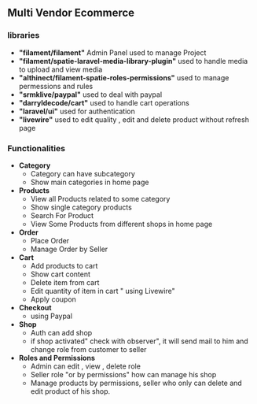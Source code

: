 
## Multi Vendor Ecommerce

### libraries
- **"filament/filament"** Admin Panel used to manage Project
- **"filament/spatie-laravel-media-library-plugin"** used to handle media to upload and view media
- **"althinect/filament-spatie-roles-permissions"** used to manage permessions and rules
- **"srmklive/paypal"** used to deal with paypal
- **"darryldecode/cart"** used to handle cart operations
- **"laravel/ui"** used for authentication
- **"livewire"** used to edit quality , edit and delete product without refresh page

### Functionalities

- **Category**
  - Category can have subcategory
  - Show main categories in home page
- **Products**
  - View all Products related to some category
  - Show single category products
  - Search For Product
  - View Some Products from different shops in home page
- **Order**
  - Place Order
  - Manage Order by Seller
- **Cart**
  - Add products to cart
  - Show cart content
  - Delete item from cart
  - Edit quantity of item in cart " using Livewire"
  - Apply coupon
- **Checkout**
  - using Paypal
- **Shop**
  - Auth can add shop
  - if shop activated" check with observer", it will send mail to him and change role from customer to seller
- **Roles and Permissions**
  - Admin can edit , view , delete role
  - Seller role "or by permissions" how can manage his shop
  - Manage products by permissions, seller who only can delete and edit product of his shop.


